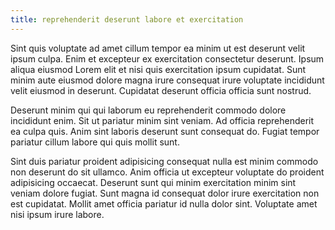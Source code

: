 ```yaml
---
title: reprehenderit deserunt labore et exercitation
---
```


Sint quis voluptate ad amet cillum tempor ea minim ut est deserunt velit ipsum culpa. Enim et excepteur ex exercitation consectetur deserunt. Ipsum aliqua eiusmod Lorem elit et nisi quis exercitation ipsum cupidatat. Sunt minim aute eiusmod dolore magna irure consequat irure voluptate incididunt velit eiusmod in deserunt. Cupidatat deserunt officia officia sunt nostrud.

Deserunt minim qui qui laborum eu reprehenderit commodo dolore incididunt enim. Sit ut pariatur minim sint veniam. Ad officia reprehenderit ea culpa quis. Anim sint laboris deserunt sunt consequat do. Fugiat tempor pariatur cillum labore qui quis mollit sunt.

Sint duis pariatur proident adipisicing consequat nulla est minim commodo non deserunt do sit ullamco. Anim officia ut excepteur voluptate do proident adipisicing occaecat. Deserunt sunt qui minim exercitation minim sint veniam dolore fugiat. Sunt magna id consequat dolor irure exercitation non est cupidatat. Mollit amet officia pariatur id nulla dolor sint. Voluptate amet nisi ipsum irure labore.